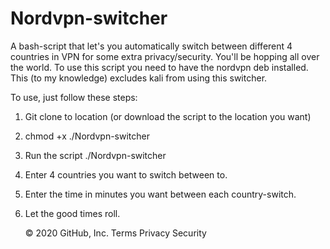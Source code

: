 # Nordvpn-switcher

A bash-script that let's you automatically switch between different 4 countries in VPN for some extra privacy/security. You'll be hopping all over the world.
To use this script you need to have the nordvpn deb installed. This (to my knowledge) excludes kali from using this switcher.

To use, just follow these steps:

1) Git clone to location (or download the script to the location you want)
2) chmod +x ./Nordvpn-switcher
3) Run the script ./Nordvpn-switcher
4) Enter 4 countries you want to switch between to.
5) Enter the time in minutes you want between each country-switch.
6) Let the good times roll.

    © 2020 GitHub, Inc.
    Terms
    Privacy
    Security
